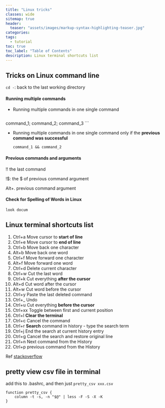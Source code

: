 ```yaml
---
title: "Linux tricks"
classes: wide
sitemap: true
header:
  teaser: "assets/images/markup-syntax-highlighting-teaser.jpg"
categories:
tags:
  - tutorial
toc: true
toc_label: "Table of Contents"
description: Linux terminal shortcuts list
---
```

## Tricks on Linux command line
`cd -`: back to  the last working directory

#### Running multiple commands

* Running multiple commands in one single command

	```
command_1; command_2; command_3
	```

* Running multiple commands in one single command only if the **previous command was successful**

  ```
  command_1 && command_2
  ```

#### Previous commands and arguments

!! the last command

!\$: the $ of previous command argument

Alt+. previous command argument

#### Check for Spelling of Words in Linux

`look docum`


## Linux terminal shortcuts list

1. Ctrl+a Move cursor to **start of line**
2. Ctrl+e Move cursor to **end of line**
3. Ctrl+b Move back one character
4. Alt+b Move back one word
5. Ctrl+f Move forward one character
6. Alt+f Move forward one word
7. Ctrl+d Delete current character
8. Ctrl+w Cut the last word
9. Ctrl+k Cut everything **after the cursor**
10. Alt+d Cut word after the cursor
11. Alt+w Cut word before the cursor
12. Ctrl+y Paste the last deleted command
13. Ctrl+_ Undo
14. Ctrl+u Cut everything **before the cursor**
15. Ctrl+xx Toggle between first and current position
16. Ctrl+l **Clear the terminal**
17. Ctrl+c Cancel the command
18. Ctrl+r **Search** command in history - type the search term
19. Ctrl+j End the search at current history entry
20. Ctrl+g Cancel the search and restore original line
21. Ctrl+n Next command from the History
22. Ctrl+p previous command from the History

Ref [stackoverflow](<https://stackoverflow.com/questions/9679776/how-do-i-clear-delete-the-current-line-in-terminal>)

## pretty view csv file in terminal

add this to .bashrc, and then just `pretty_csv xxx.csv`

```
function pretty_csv {
    column -t -s, -n "$@" | less -F -S -X -K
}
```

